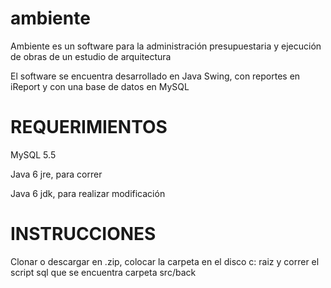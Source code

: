 # ambiente
Ambiente es un software para la administración presupuestaria y ejecución de obras de un estudio de arquitectura

El software se encuentra desarrollado en Java Swing, con reportes en iReport y con una base de datos en MySQL

# REQUERIMIENTOS

MySQL 5.5

Java 6 jre, para correr

Java 6 jdk, para realizar modificación

# INSTRUCCIONES

Clonar o descargar en .zip, colocar la carpeta en el disco c: raiz y correr el script sql que se encuentra carpeta src/back

